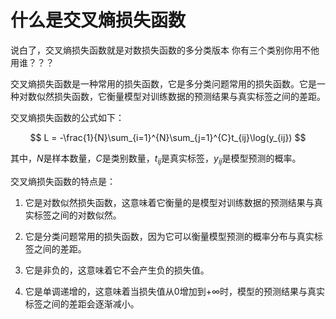 # 什么是交叉熵损失函数
说白了，交叉熵损失函数就是对数损失函数的多分类版本 你有三个类别你用不他用谁？？？

交叉熵损失函数是一种常用的损失函数，它是多分类问题常用的损失函数。它是一种对数似然损失函数，它衡量模型对训练数据的预测结果与真实标签之间的差距。

交叉熵损失函数的公式如下：

$$
L = -\frac{1}{N}\sum_{i=1}^{N}\sum_{j=1}^{C}t_{ij}\log(y_{ij})
$$

其中，$N$是样本数量，$C$是类别数量，$t_{ij}$是真实标签，$y_{ij}$是模型预测的概率。

交叉熵损失函数的特点是：

1. 它是对数似然损失函数，这意味着它衡量的是模型对训练数据的预测结果与真实标签之间的对数似然。

2. 它是分类问题常用的损失函数，因为它可以衡量模型预测的概率分布与真实标签之间的差距。

3. 它是非负的，这意味着它不会产生负的损失值。

4. 它是单调递增的，这意味着当损失值从$0$增加到$+\infty$时，模型的预测结果与真实标签之间的差距会逐渐减小。

